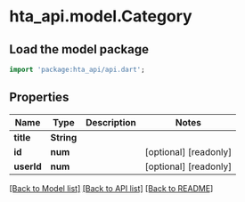 # hta_api.model.Category

## Load the model package
```dart
import 'package:hta_api/api.dart';
```

## Properties
Name | Type | Description | Notes
------------ | ------------- | ------------- | -------------
**title** | **String** |  | 
**id** | **num** |  | [optional] [readonly] 
**userId** | **num** |  | [optional] [readonly] 

[[Back to Model list]](../README.md#documentation-for-models) [[Back to API list]](../README.md#documentation-for-api-endpoints) [[Back to README]](../README.md)


